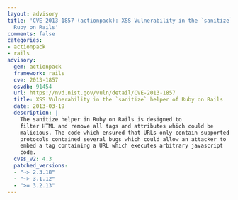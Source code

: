 ```yaml
---
layout: advisory
title: 'CVE-2013-1857 (actionpack): XSS Vulnerability in the `sanitize` helper of
  Ruby on Rails'
comments: false
categories:
- actionpack
- rails
advisory:
  gem: actionpack
  framework: rails
  cve: 2013-1857
  osvdb: 91454
  url: https://nvd.nist.gov/vuln/detail/CVE-2013-1857
  title: XSS Vulnerability in the `sanitize` helper of Ruby on Rails
  date: 2013-03-19
  description: |
    The sanitize helper in Ruby on Rails is designed to
    filter HTML and remove all tags and attributes which could be
    malicious. The code which ensured that URLs only contain supported
    protocols contained several bugs which could allow an attacker to
    embed a tag containing a URL which executes arbitrary javascript
    code.
  cvss_v2: 4.3
  patched_versions:
  - "~> 2.3.18"
  - "~> 3.1.12"
  - ">= 3.2.13"
---
```

